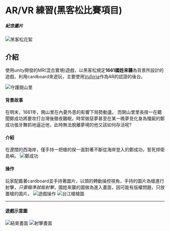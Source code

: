 # **AR/VR 練習(黑客松比賽項目)**
##### **紀念圖片**
![黑客松花絮](https://imgur.com/mlsH2iZ.jpg)
## 介紹
使用unity開發的MR(混合實境)遊戲，以黑客松規定**1661國姓來襲**為背景所設計的遊戲，利用cardboard來遊玩，主要使用[Vuforia](https://developer.vuforia.com/)作為AR的認證的後台。

![守護開山里](https://imgur.com/N8Ri4d4.jpg)
#### 背景故事
在明末，1661年，開山里在內憂外患的影響下局勢動盪。
而開山里里長揆一在聽聞鄭成功將要攻打台灣後徹夜難眠，時常做惡夢甚至在某一晚夢見化身為殭屍的鄭成功張牙舞抓地逼近他，此時無法脫離夢境的他又該如何存活呢?

#### 介紹
在遼闊的西海岸，僅手持一把槍的揆一面對著不斷從海岸登入的鄭成功，誓死捍衛島嶼。
![鄭成功](https://imgur.com/D5CSXN9.jpg)

#### 操作
玩家配戴著cardboard並手持著圖片，以頭的轉動操控視角，手持的圖片為槍進行射擊，*只要瞄準就能射擊*，國姓來襲的圖做為進入畫面，因可能有版權問題，只放置槍的圖片。
![遊戲操作](https://imgur.com/AYhWWrs.jpg)
![台江槍槍圖](https://imgur.com/BLBKQrh.jpg)

---
#### 遊戲示意圖
![結束畫面](https://imgur.com/tUn7Pw6.jpg)
![射擊畫面](https://imgur.com/fs4ijAC.jpg)
